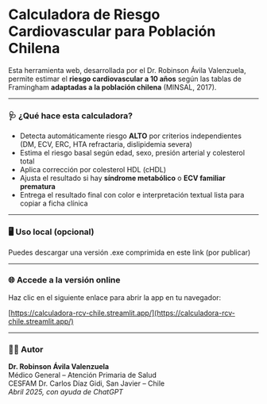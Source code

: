 # Calculadora de Riesgo Cardiovascular para Población Chilena

Esta herramienta web, desarrollada por el Dr. Robinson Ávila Valenzuela, permite estimar el **riesgo cardiovascular a 10 años** según las tablas de Framingham **adaptadas a la población chilena** (MINSAL, 2017).

---

### 🩺 ¿Qué hace esta calculadora?

- Detecta automáticamente riesgo **ALTO** por criterios independientes (DM, ECV, ERC, HTA refractaria, dislipidemia severa)
- Estima el riesgo basal según edad, sexo, presión arterial y colesterol total
- Aplica corrección por colesterol HDL (cHDL)
- Ajusta el resultado si hay **síndrome metabólico** o **ECV familiar prematura**
- Entrega el resultado final con color e interpretación textual lista para copiar a ficha clínica

---

### 🖥 Uso local (opcional)

Puedes descargar una versión .exe comprimida en este link (por publicar)

---

### 🌐 Accede a la versión online

Haz clic en el siguiente enlace para abrir la app en tu navegador:

[https://calculadora-rcv-chile.streamlit.app/](https://calculadora-rcv-chile.streamlit.app/)

---

### 👨‍⚕️ Autor

**Dr. Robinson Ávila Valenzuela**  
Médico General – Atención Primaria de Salud  
CESFAM Dr. Carlos Díaz Gidi, San Javier – Chile  
_Abril 2025, con ayuda de ChatGPT_
